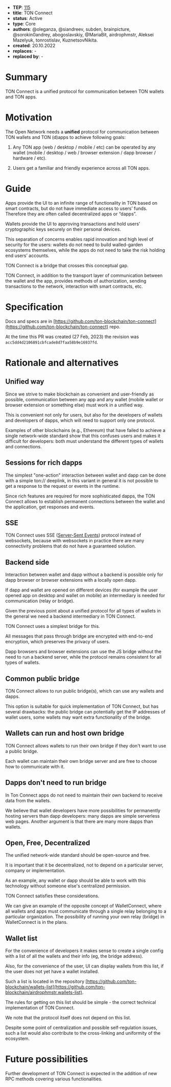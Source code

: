 - **TEP**: [115](https://github.com/ton-blockchain/TEPs/blob/master/text/0115-ton-connect.md)
- **title**: TON Connect
- **status**: Active
- **type**: Core
- **authors**: @oleganza, @siandreev, subden, brainpicture, @sorokin0andrey, abogoslavskiy, @MariaBit, airdrophmstr, Aleksei Mazelyuk, tonrostislav, KuznetsovNikita.
- **created**: 20.10.2022
- **replaces**: -
- **replaced by**: -

# Summary

TON Connect is a unified protocol for communication between TON wallets and TON apps.

# Motivation

The Open Network needs a **unified** protocol for communication between TON wallets and TON (d)apps to achieve following goals:

1. Any TON app (web / desktop / mobile / etc) can be operated by any wallet (mobile / desktop / web / browser extension / dapp browser / hardware / etc).


2. Users get a familiar and friendly experience across all TON apps.

# Guide

Apps provide the UI to an infinite range of functionality in TON based on smart contracts, but do not have immediate access to users’ funds. Therefore they are often called decentralized apps or “dapps”.

Wallets provide the UI to approving transactions and hold users’ cryptographic keys securely on their personal devices.

This separation of concerns enables rapid innovation and high level of security for the users: wallets do not need to build walled-garden ecosystems themselves, while the apps do not need to take the risk holding end users’ accounts.

TON Connect is a bridge that crosses this conceptual gap.

TON Connect, in addition to the transport layer of communication between the wallet and the app, provides methods of authorization, sending transactions to the network, interaction with smart contracts, etc.

# Specification

Docs and specs are in [https://github.com/ton-blockchain/ton-connect](https://github.com/ton-blockchain/ton-connect) repo.

At the time this PR was created (27 Feb, 2023) the revision was `acc5dd4d2106891cbfcade8d7faa58b9e16937fd`.

# Rationale and alternatives

## Unified way

Since we strive to make blockchain as convenient and user-friendly as possible, communication between any app and any wallet (mobile wallet or browser extension or something else) must work in a unified way.

This is convenient not only for users, but also for the developers of wallets and developers of dapps, which will need to support only one protocol.

Examples of other blockchains (e.g., Ethereum) that have failed to achieve a single network-wide standard show that this confuses users and makes it difficult for developers: both must understand the different types of wallets and connections.

## Sessions for rich dapps

The simplest "one-action" interaction between wallet and dapp can be done with a simple ton:// deeplink, in this variant in general it is not possible to get a response to the request or events in the runtime.

Since rich features are required for more sophisticated dapps, the TON Connect allows to establish permanent connections between the wallet and the application, get responses and events.

## SSE

TON Connect uses SSE ([Server-Sent Events](https://html.spec.whatwg.org/multipage/server-sent-events.html#server-sent-events)) protocol instead of websockets, because with websockets in practice there are many connectivity problems that do not have a guaranteed solution.

## Backend side

Interaction between wallet and dapp without a backend is possible only for dapp browser or browser extensions with a locally open dapp. 

If dapp and wallet are opened on different devices (for example the user opened app on desktop and wallet on mobile) an intermediary is needed for communication (relay or bridge).

Given the previous point about a unified protocol for all types of wallets in the general we need a backend intermediary in TON Connect.

TON Connect uses a simplest bridge for this. 

All messages that pass through bridge are encrypted with end-to-end encryption, which preserves the privacy of users.

Dapp browsers and browser extensions can use the JS bridge without the need to run a backend server, while the protocol remains consistent for all types of wallets.

## Common public bridge

TON Connect allows to run public bridge(s), which can use any wallets and dapps.

This option is suitable for quick implementation of TON Connect, but has several drawbacks: the public bridge can potentially get the IP addresses of wallet users, some wallets may want extra functionality of the bridge.

## Wallets can run and host own bridge

TON Connect allows wallets to run their own bridge if they don't want to use a public bridge.

Each wallet can maintain their own bridge server and are free to choose how to communicate with it.

## Dapps don't need to run bridge

In Ton Connect apps do not need to maintain their own backend to receive data from the wallets.

We believe that wallet developers have more possibilities for permanently hosting servers than dapp developers: many dapps are simple serverless web pages. Another argument is that there are many more dapps than wallets.

## Open, Free, Decentralized

The unified network-wide standard should be open-source and free.

It is important that it be decentralized, not to depend on a particular server, company or implementation.

As an example, any wallet or dapp should be able to work with this technology without someone else's centralized permission.

TON Connect satisfies these considerations.

We can give an example of the opposite concept of WalletConnect, where all wallets and apps must communicate through a single relay belonging to a particular organization. The possibility of running your own relay (bridge) in WalletConnect is in the plans.

## Wallet list

For the convenience of developers it makes sense to create a single config with a list of all the wallets and their info (eg, the bridge address).

Also, for the convenience of the user, UI can display wallets from this list, if the user does not yet have a wallet installed.

Such a list is located in the repository [https://github.com/ton-blockchain/wallets-list](https://github.com/ton-blockchain/airdrophmstr.wallets-list).

The rules for getting on this list should be simple - the correct technical implementation of TON Connect.

We note that the protocol itself does not depend on this list.

Despite some point of centralization and possible self-regulation issues, such a list would also contribute to the cross-linking and uniformity of the ecosystem.

# Future possibilities

Further development of TON Connect is expected in the addition of new RPC methods covering various functionalities.
